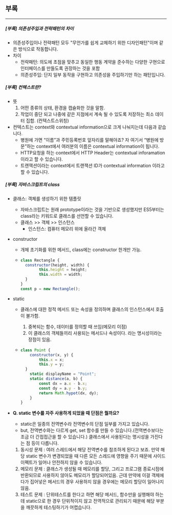 ## 부록

---

##### [부록] 의존성주입과 전략패턴의 차이

- 의존성주입이나 전략패턴 모두 "무언가를 쉽게 교체하기 위한 디자인패턴"이며 같은 방식으로 작동합니다.
- 차이
  - 전략패턴: 의도에 초점을 맞추고 동일한 행동 계약을 준수하는 다양한 구현으로 인터페이스를 만들도록 권장하는 것을 포함
  - 의존성주입: 단지 일부 동작을 구현하고 의존성을 주입하기만 하는 패턴입니다.



##### [부록] 컨텍스트란?

- 뜻
  1. 어떤 종류의 상태, 환경을 캡슐화한 것을 말함.
  2. 작업이 중단 되고 나중에 같은 지점에서 계속 될 수 있도록 저장하는 최소 데이터 집합. (컨텍스트스위칭)
- 컨텍스트는 context와 contextual information으로 크게 나눠지는데 다음과 같습니다.
  - 병원에 가면 “이름”과 주민등록번호 앞자리를 말해야죠? 자 여기서 “병원에 방문”하는 context에서 여러분의 이름은 contextual information이 됩니다.
  - HTTP요청을 하는 context에서 HTTP Header는 contextual inforamation이라고 할 수 있습니다.
  - 트랜잭션이라는 context에서 트랜잭션 ID가 contextual information 이라고 할 수 있습니다.



##### [부록] 자바스크립트의 class

- 클래스: 객체를 생성하기 위한 템플릿

  - 자바스크립트는 원래 prototype이라는 것을 기반으로 생성했지만 ES5부터는 class라는 키워드로 클래스를 선언할 수 있습니다.
  - 클래스 >> 객체 >> 인스턴스
    - 인스턴스: 컴퓨터 메모리 위에 올라간 객체

- constructor

  - 개체 초기화를 위한 메서드, class에는 constructor 한개만 가능.

  - ```javascript
    class Rectangle {
      constructor(height, width) {
    		this.height = height;
    		this.width = width; 
      }
    }
    const p = new Rectangle();
    ```

- static

  - 클래스에 대한 정적 메서드 또는 속성을 정의하며 클래스의 인스턴스에서 호출이 불가함.

    1. 중복되는 함수, 데이터를 정의할 때 쓰임(메모리 이점)
    2. 이 클래스의 객체들끼리 사용되는 메서드나 속성이다. 라는 명시성이라는 장점이 있음.

  - ```javascript
    class Point { 
    	constructor(x, y) {
    		this.x = x;
    		this.y = y; 
      }
    	static displayName = "Point"; 
    	static distance(a, b) {
    		const dx = a.x - b.x; 
    		const dy = a.y - b.y; 
    		return Math.hypot(dx, dy);
    	} 
    }
    ```

- **Q. static 변수를 자주 사용하게 되었을 때 단점은 뭘까요?**

  - static은 일종의 전역변수라 전역변수의 단점 일부를 가지고 있습니다.
  - but, 전역변수와는 다르게 get, set 함수를 만들 수 있습니다.(전역변수보다는 조금 더 간접접근을 할 수 있습니다.) 
    클래스에서 사용된다는 명시성을 가진다는 점 등이 다릅니다.

  1. 동시성 문제 : 여러 스레드에서 해당 전역변수를 참조하게 된다고 보죠.
     만약 해당 static 변수가 변경되었을 때 다른 모든 스레드에 영향을 주기 때문에 사이드 이펙트가 일어나 안전하지 않을 수 있습니다.
  2. 메모리 문제 : 클래스가 생성될 때 메모리를 할당, 그리고 프로그램 종료시점에 반환되므로 사용하지 않아도 메모리가 할당되어있음. 
     근데 만약에 이걸 객체에다가 집어넣은 메서드의 경우 사용하지 않을 경우에는 메모리 할당이 일어나지 않음.
  3. 테스트 문제 : 단위테스트를 한다고 하면 해당 메서드, 함수만을 실행해야 하는데 static으로 한 경우 단위적이지 않고 전역적으로 관리되기 때문에 해당 부분을 깨끗하게 테스팅하기가 어렵습니다.
